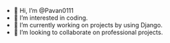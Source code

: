 - 👋 Hi, I’m @Pavan0111
- 👀 I’m interested in coding.
- 🌱 I’m currently working on projects by using Django.
- 💞️ I’m looking to collaborate on professional projects.

<!---
Pavan0111/Pavan0111 is a ✨ special ✨ repository because its `README.md` (this file) appears on your GitHub profile.
You can click the Preview link to take a look at your changes.
--->
